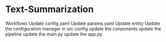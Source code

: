 # Text-Summarization

Workflows
Update config.yaml
Update params.yaml
Update entity
Update the configuration manager in src config
update the conponents
update the pipeline
update the main.py
update the app.py

